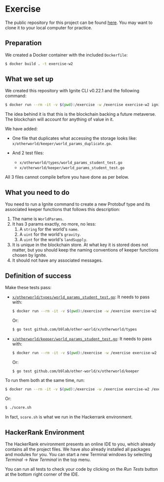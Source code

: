 # Exercise

The public repository for this project can be found [here](https://github.com/b9lab/ida-exercise-week-2-student-repo). You may want to clone it to your local computer for practice.

## Preparation

We created a Docker container with the included `Dockerfile`:

```sh
$ docker build . -t exercise-w2
```

## What we set up

We created this repository with Ignite CLI v0.22.1 and the following command:

```sh
$ docker run --rm -it -v $(pwd):/exercise -w /exercise exercise-w2 ignite scaffold chain github.com/b9lab/other-world
```

The idea behind it is that this is the blockchain backing a future metaverse. The blockchain will account for anything of value in it.

We have added:

* One file that duplicates what accessing the storage looks like: `x/otherworld/keeper/world_params_duplicate.go`.
* And 2 test files:

  * `x/otherworld/types/world_params_student_test.go`
  * `x/otherworld/keeper/world_params_student_test.go`

All 3 files cannot compile before you have done as per below.

## What you need to do

You need to run a Ignite command to create a new Protobuf type and its associated keeper functions that follows this description:

1. The name is `WorldParams`.
2. It has 3 params exactly, no more, no less:
   1. A `string` for the world's `name`.
   2. A `uint` for the world's `gravity`.
   3. A `uint` for the world's `landSupply`.
3. It is unique in the blockchain store. At what key it is stored does not matter, but you should keep the naming conventions of keeper functions chosen by Ignite.
4. It should not have any associated messages.

## Definition of success

Make these tests pass:

* [`x/otherworld/types/world_params_student_test.go`](x/otherworld/types/world_params_student_test.go): It needs to pass with:

    ```sh
    $ docker run --rm -it -v $(pwd):/exercise -w /exercise exercise-w2 go test github.com/b9lab/other-world/x/otherworld/types
    ```

    Or:

    ```sh
    $ go test github.com/b9lab/other-world/x/otherworld/types
    ```

* [`x/otherworld/keeper/world_params_student_test.go`](x/otherworld/keeper/world_params_student_test.go): It needs to pass with:

    ```sh
    $ docker run --rm -it -v $(pwd):/exercise -w /exercise exercise-w2 go test github.com/b9lab/other-world/x/otherworld/keeper
    ```

    Or:

    ```sh
    $ go test github.com/b9lab/other-world/x/otherworld/keeper
    ```

To run them both at the same time, run:

```sh
$ docker run --rm -it -v $(pwd):/exercise -w /exercise exercise-w2 /exercise/score.sh
```

Or:

```sh
$ ./score.sh
```

In fact, `score.sh` is what we run in the Hackerrank environment.

## HackerRank Environment

The HackerRank environment presents an online IDE to you, which already contains all the project files. We have also already installed all packages and modules for you.
You can start a new Terminal windows by selecting _Terminal_ -> _New Terminal_ in the top menu.

You can run all tests to check your code by clicking on the _Run Tests_ button at the bottom right corner of the IDE.
